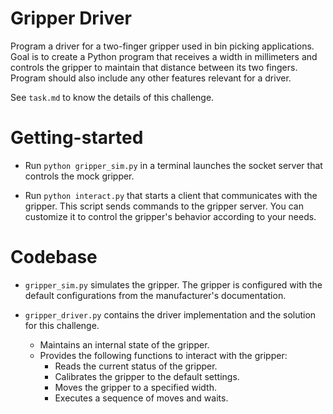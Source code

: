 # Gripper Driver
Program a driver for a two-finger gripper used in bin picking applications. Goal is to create a Python program that receives a width in millimeters and controls the gripper to maintain that distance between its two fingers. Program should also include any other features relevant for a driver. 

See `task.md` to know the details of this challenge.

# Getting-started
- Run `python gripper_sim.py` in a terminal launches the socket server that controls the mock gripper.

- Run `python interact.py` that starts a client that communicates with the gripper. This script sends commands to the gripper server. You can customize it to control the gripper's behavior according to your needs.

# Codebase
- `gripper_sim.py` simulates the gripper. The gripper is configured with the default configurations from the manufacturer's documentation. 

- `gripper_driver.py` contains the driver implementation and the solution for this challenge.
    -  Maintains an internal state of the gripper.
    -  Provides the following functions to interact with the gripper:
        - Reads the current status of the gripper.
        - Calibrates the gripper to the default settings.
        - Moves the gripper to a specified width.
        - Executes a sequence of moves and waits.



